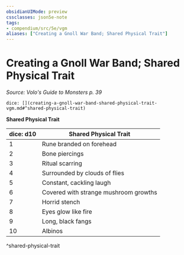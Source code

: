 ```yaml
---
obsidianUIMode: preview
cssclasses: json5e-note
tags:
- compendium/src/5e/vgm
aliases: ["Creating a Gnoll War Band; Shared Physical Trait"]
---
```

# Creating a Gnoll War Band; Shared Physical Trait
*Source: Volo's Guide to Monsters p. 39* 

`dice: [](creating-a-gnoll-war-band-shared-physical-trait-vgm.md#^shared-physical-trait)`

**Shared Physical Trait**

| dice: d10 | Shared Physical Trait |
|-----------|-----------------------|
| 1 | Rune branded on forehead |
| 2 | Bone piercings |
| 3 | Ritual scarring |
| 4 | Surrounded by clouds of flies |
| 5 | Constant, cackling laugh |
| 6 | Covered with strange mushroom growths |
| 7 | Horrid stench |
| 8 | Eyes glow like fire |
| 9 | Long, black fangs |
| 10 | Albinos |
^shared-physical-trait